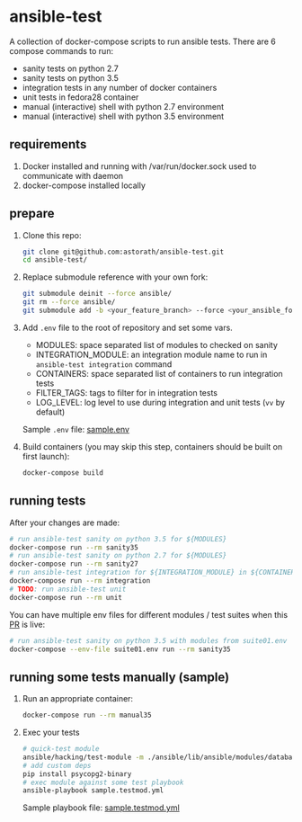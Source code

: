 # ansible-test

A collection of docker-compose scripts to run ansible tests.
There are 6 compose commands to run:
- sanity tests on python 2.7
- sanity tests on python 3.5
- integration tests in any number of docker containers
- unit tests in fedora28 container
- manual (interactive) shell with python 2.7 environment
- manual (interactive) shell with python 3.5 environment

## requirements

1. Docker installed and running with /var/run/docker.sock used to communicate with daemon
2. docker-compose installed locally

## prepare

1. Clone this repo:
    ```bash
    git clone git@github.com:astorath/ansible-test.git
    cd ansible-test/
    ```
2. Replace submodule reference with your own fork:
    ```bash
    git submodule deinit --force ansible/
    git rm --force ansible/
    git submodule add -b <your_feature_branch> --force <your_ansible_fork> ansible/
    ```

3. Add `.env` file to the root of repository and set some vars.
    - MODULES: space separated list of modules to checked on sanity
    - INTEGRATION_MODULE: an integration module name to run in `ansible-test integration` command
    - CONTAINERS: space separated list of containers to run integration tests
    - FILTER_TAGS: tags to filter for in integration tests
    - LOG_LEVEL: log level to use during integration and unit tests (`vv` by default)

    Sample `.env` file: [sample.env](sample.env)

4. Build containers (you may skip this step, containers should be built on first launch):
    ```bash
    docker-compose build
    ```

## running tests

After your changes are made:

```bash
# run ansible-test sanity on python 3.5 for ${MODULES}
docker-compose run --rm sanity35
# run ansible-test sanity on python 2.7 for ${MODULES}
docker-compose run --rm sanity27
# run ansible-test integration for ${INTEGRATION_MODULE} in ${CONTAINERS}
docker-compose run --rm integration
# TODO: run ansible-test unit
docker-compose run --rm unit
```

You can have multiple env files for different modules / test suites when this [PR](https://github.com/docker/compose/pull/6535) is live:

```bash
# run ansible-test sanity on python 3.5 with modules from suite01.env
docker-compose --env-file suite01.env run --rm sanity35
```

## running some tests manually (sample)

1. Run an appropriate container:
    ```bash
    docker-compose run --rm manual35
    ```
2. Exec your tests
    ```bash
    # quick-test module
    ansible/hacking/test-module -m ./ansible/lib/ansible/modules/database/postgresql/postgresql_user.py
    # add custom deps
    pip install psycopg2-binary
    # exec module against some test playbook
    ansible-playbook sample.testmod.yml
    ```

    Sample playbook file: [sample.testmod.yml](sample.testmod.yml)
